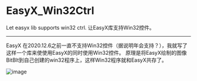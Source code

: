# EasyX_Win32Ctrl
Let easyx lib supports win32 ctrl. 让EasyX库支持Win32控件。

---

  EasyX 在2020.12.6之前一直不支持Win32控件（据说明年会支持？），我就写了这样一个库来使使用EasyX的同时使用Win32控件。
  原理是将EasyX绘制的图像BitBlt到自己创建的win32程序上，这样Win32程序就和EasyX共存了。

![image](https://github.com/zouhuidong/EasyX_Win32Ctrl/blob/main/screenshot/scrshot.jpg)
